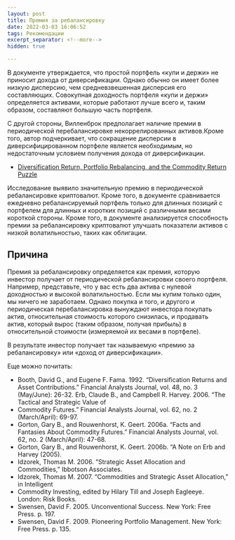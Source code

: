 ```yaml
---
layout: post
title: Премия за ребалансировку
date: 2022-03-03 16:06:52
tags: Рекомендации
excerpt_separator: <!--more-->
hidden: true

---
```



В документе утверждается, что простой портфель «купи и держи» не приносит дохода от диверсификации. Однако обычно он имеет более низкую дисперсию,
чем средневзвешенная дисперсия его составляющих. Совокупная доходность портфеля «купи и держи» определяется активами, которые работают лучше всего 
и, таким образом, составляют большую часть портфеля.

<!--more-->

С другой стороны, Вилленброк предполагает наличие премии в периодической перебалансировке
некоррелированных активов.Кроме того, автор подчеркивает, что сокращение дисперсии в диверсифицированном портфеле является необходимым,
но недостаточным условием получения дохода от диверсификации.

* <a href="https://papers.ssrn.com/sol3/papers.cfm?abstract_id=1898864">Diversification Return, Portfolio Rebalancing, and the Commodity Return Puzzle</a>

Исследование выявило значительную премию в периодической ребалансировке криптовалют. 
Кроме того, в документе сравнивается ежедневно ребалансируемый портфель только для длинных позиций с портфелем для длинных и коротких позиций
с различными весами короткой стороны. Кроме того, в документе анализируется способность премии за ребалансировку криптовалют улучшать показатели
активов с низкой волатильностью, таких как облигации.

## Причина

Премия за ребалансировку определяется как премия, которую инвестор получает от периодической ребалансировки своего портфеля.
Например, представьте, что у вас есть два актива с нулевой доходностью и высокой волатильностью. Если мы купим только один, мы ничего не заработаем.
Однако покупка и того, и другого и периодическая перебалансировка вынуждают инвестора покупать актив, относительная стоимость которого снизилась, 
и продавать актив, который вырос (таким образом, получая прибыль) в относительной стоимости (измеряемой их весами в портфеле).

В результате инвестор получает так называемую «премию за ребалансировку» или «доход от диверсификации».

Еще можно почитать:

* Booth, David G., and Eugene F. Fama. 1992. “Diversification Returns and Asset Contributions.” Financial Analysts Journal, vol. 48, no. 3 (May/June): 26-32.
Erb, Claude B., and Campbell R. Harvey. 2006. “The Tactical and Strategic Value of
* Commodity Futures.” Financial Analysts Journal, vol. 62, no. 2 (March/April): 69-97.
* Gorton, Gary B., and Rouwenhorst, K. Geert. 2006a. “Facts and Fantasies About Commodity Futures.” Financial Analysts Journal, vol. 62, no. 2 (March/April): 47-68.
* Gorton, Gary B., and Rouwenhorst, K. Geert. 2006b. “A Note on Erb and Harvey (2005).
* Idzorek, Thomas M. 2006. “Strategic Asset Allocation and Commodities,” Ibbotson Associates.
* Idzorek, Thomas M. 2007. “Commodities and Strategic Asset Allocation,” in Intelligent
* Commodity Investing, edited by Hilary Till and Joseph Eagleeye. London: Risk Books.
* Swensen, David F. 2005. Unconventional Success. New York: Free Press. p. 197.
* Swensen, David F. 2009. Pioneering Portfolio Management. New York: Free Press. p. 135.






